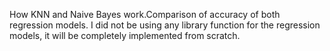 How KNN and Naive Bayes work.Comparison of accuracy of both regression models.
I did not be using any library function for the regression models, it will be completely implemented from scratch.
